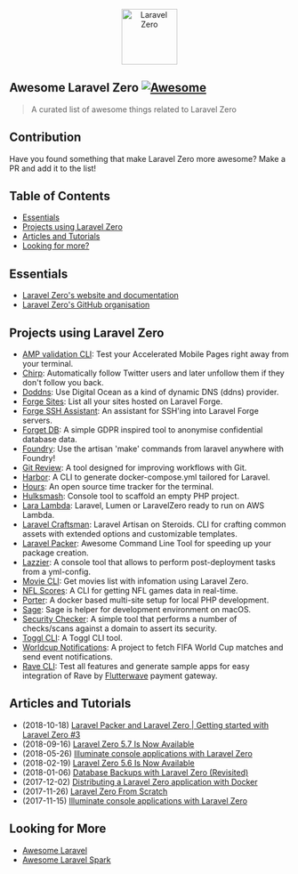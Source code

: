 <p align="center">
    <img title="Laravel Zero" height="100" src="https://raw.githubusercontent.com/laravel-zero/docs/master/images/logo/laravel-zero-readme.png" />
</p>

## Awesome Laravel Zero [![Awesome](https://cdn.rawgit.com/sindresorhus/awesome/d7305f38d29fed78fa85652e3a63e154dd8e8829/media/badge.svg)](https://github.com/sindresorhus/awesome)

> A curated list of awesome things related to Laravel Zero

## Contribution
Have you found something that make Laravel Zero more awesome? Make a PR and add it to the list!

## Table of Contents

- [Essentials](#essentials)
- [Projects using Laravel Zero](#projects-using-laravel-zero)
- [Articles and Tutorials](#articles-and-tutorials)
- [Looking for more?](#looking-for-more)

## Essentials
* [Laravel Zero's website and documentation](https://laravel-zero.com/)
* [Laravel Zero's GitHub organisation](https://github.com/laravel-zero/)

## Projects using Laravel Zero
* [AMP validation CLI](https://github.com/jeffochoa/amp-validator): Test your Accelerated Mobile Pages right away from your terminal.
* [Chirp](https://github.com/gazugafan/chirp): Automatically follow Twitter users and later unfollow them if they don't follow you back.
* [Doddns](https://github.com/jpmurray/doddns): Use Digital Ocean as a kind of dynamic DNS (ddns) provider.
* [Forge Sites](https://github.com/justutiz/forge-sites): List all your sites hosted on Laravel Forge.
* [Forge SSH Assistant](https://github.com/WackyStudio/forge-ssh-assistant): An assistant for SSH'ing into Laravel Forge servers.
* [Forget DB](https://github.com/OwenMelbz/forget-db): A simple GDPR inspired tool to anonymise confidential database data.
* [Foundry](https://github.com/Zamerick/foundry): Use the artisan 'make' commands from laravel anywhere with Foundry!
* [Git Review](https://github.com/mcampbell508/git-review): A tool designed for improving workflows with Git.
* [Harbor](https://github.com/whatdafox/harbor): A CLI to generate docker-compose.yml tailored for Laravel.
* [Hours](https://github.com/matt-allan/hours): An open source time tracker for the terminal.
* [Hulksmash](https://github.com/macghriogair/hulksmash): Console tool to scaffold an empty PHP project.
* [Lara Lambda](https://github.com/nsouto/lara-lambda): Laravel, Lumen or LaravelZero ready to run on AWS Lambda.
* [Laravel Craftsman](https://github.com/mikeerickson/laravel-craftsman): Laravel Artisan on Steroids. CLI for crafting common assets with extended options and customizable templates.
* [Laravel Packer](https://github.com/bitfumes/laravel-packer): Awesome Command Line Tool for speeding up your package creation.
* [Lazzier](https://github.com/eddiriarte/lazzier): A console tool that allows to perform post-deployment tasks from a yml-config.
* [Movie CLI](https://github.com/DoanhPHAM/movie-cli): Get movies list with infomation using Laravel Zero.
* [NFL Scores](https://github.com/maxalmonte14/nfl-scores): A CLI for getting NFL games data in real-time.
* [Porter](https://github.com/konsulting/porter): A docker based multi-site setup for local PHP development.
* [Sage](https://github.com/ytorbyk/sage): Sage is helper for development environment on macOS.
* [Security Checker](https://github.com/mace015/security-checker): A simple tool that performs a number of checks/scans against a domain to assert its security.
* [Toggl CLI](https://github.com/PendoNL/toggl-cli): A Toggl CLI tool.
* [Worldcup Notifications](https://github.com/kadinho/worldcup-notifications): A project to fetch FIFA World Cup matches and send event notifications.
* [Rave CLI](https://github.com/emmajiugo/rave-cli-php): Test all features and generate sample apps for easy integration of Rave by [Flutterwave](https://flutterwave.com) payment gateway.

## Articles and Tutorials
* (2018-10-18) [Laravel Packer and Laravel Zero | Getting started with Laravel Zero #3](https://www.youtube.com/watch?v=1TPV28QBYbs&feature=youtu.be)
* (2018-09-16) [Laravel Zero 5.7 Is Now Available](https://medium.com/@nunomaduro/laravel-zero-5-7-is-now-available-4a263b119a8c)
* (2018-05-26) [Illuminate console applications with Laravel Zero](https://www.youtube.com/watch?v=Qc_Ae_Ps-zk)
* (2018-02-19) [Laravel Zero 5.6 Is Now Available](https://medium.com/@nunomaduro/laravel-zero-5-6-is-now-available-3c83a6dc267f)
* (2018-01-06) [Database Backups with Laravel Zero (Revisited)](https://medium.com/@mattkingshott/database-backups-with-laravel-zero-revisited-18d2ca6aec48)
* (2017-12-02) [Distributing a Laravel Zero application with Docker](https://medium.com/@ilesinge/distributing-a-laravel-zero-application-with-docker-40a7bc412057)
* (2017-11-26) [Laravel Zero From Scratch](https://medium.com/@nunomaduro/first-episode-of-a-brand-new-video-series-laravel-zero-from-scratch-65ecf3b0816c)
* (2017-11-15) [Illuminate console applications with Laravel Zero](https://www.youtube.com/watch?v=JWm0NhEzSg0)


## Looking for More
* [Awesome Laravel](https://github.com/chiraggude/awesome-laravel)
* [Awesome Laravel Spark](https://github.com/jpmurray/awesome-spark)
